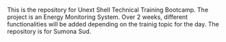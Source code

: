 This is the repository for Unext Shell Technical Training Bootcamp. The project is an Energy Monitoring System. Over 2 weeks, different functionalities will be added depending on the trainig topic for the day. 
The repository is for Sumona Sud.
